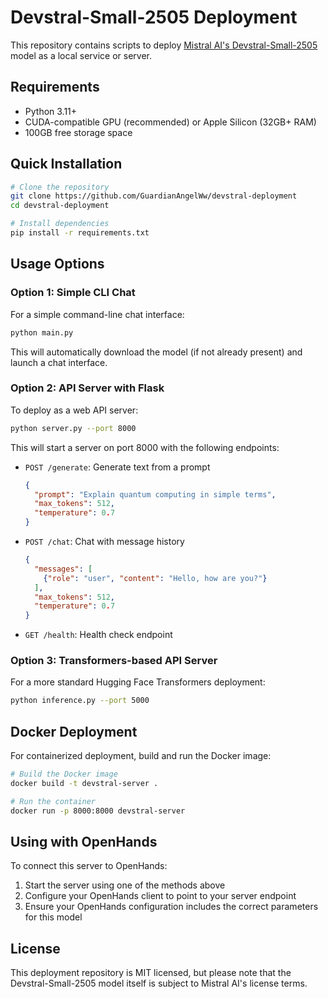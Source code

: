# Devstral-Small-2505 Deployment

This repository contains scripts to deploy [Mistral AI's Devstral-Small-2505](https://huggingface.co/mistralai/Devstral-Small-2505) model as a local service or server.

## Requirements

- Python 3.11+
- CUDA-compatible GPU (recommended) or Apple Silicon (32GB+ RAM)
- 100GB free storage space

## Quick Installation

```bash
# Clone the repository
git clone https://github.com/GuardianAngelWw/devstral-deployment
cd devstral-deployment

# Install dependencies
pip install -r requirements.txt
```

## Usage Options

### Option 1: Simple CLI Chat

For a simple command-line chat interface:

```bash
python main.py
```

This will automatically download the model (if not already present) and launch a chat interface.

### Option 2: API Server with Flask

To deploy as a web API server:

```bash
python server.py --port 8000
```

This will start a server on port 8000 with the following endpoints:

- `POST /generate`: Generate text from a prompt
  ```json
  {
    "prompt": "Explain quantum computing in simple terms",
    "max_tokens": 512,
    "temperature": 0.7
  }
  ```

- `POST /chat`: Chat with message history
  ```json
  {
    "messages": [
      {"role": "user", "content": "Hello, how are you?"}
    ],
    "max_tokens": 512,
    "temperature": 0.7
  }
  ```

- `GET /health`: Health check endpoint

### Option 3: Transformers-based API Server

For a more standard Hugging Face Transformers deployment:

```bash
python inference.py --port 5000
```

## Docker Deployment

For containerized deployment, build and run the Docker image:

```bash
# Build the Docker image
docker build -t devstral-server .

# Run the container
docker run -p 8000:8000 devstral-server
```

## Using with OpenHands

To connect this server to OpenHands:

1. Start the server using one of the methods above
2. Configure your OpenHands client to point to your server endpoint
3. Ensure your OpenHands configuration includes the correct parameters for this model

## License

This deployment repository is MIT licensed, but please note that the Devstral-Small-2505 model itself is subject to Mistral AI's license terms.